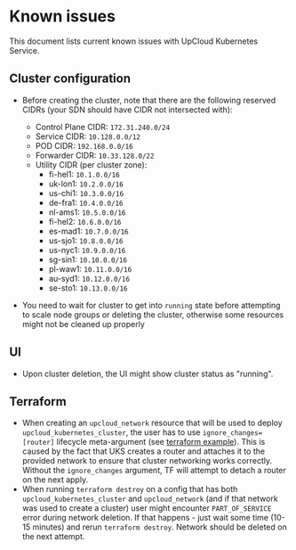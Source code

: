 # Known issues

This document lists current known issues with UpCloud Kubernetes Service.

## Cluster configuration
- Before creating the cluster, note that there are the following reserved CIDRs (your SDN should have CIDR not intersected with):
  * Control Plane CIDR: `172.31.240.0/24`
  * Service CIDR: `10.128.0.0/12`
  * POD CIDR: `192.168.0.0/16`
  * Forwarder CIDR: `10.33.128.0/22`
  * Utility CIDR (per cluster zone):
    - fi-hel1: `10.1.0.0/16`
    - uk-lon1: `10.2.0.0/16`
    - us-chi1: `10.3.0.0/16`
    - de-fra1: `10.4.0.0/16`
    - nl-ams1: `10.5.0.0/16`
    - fi-hel2: `10.6.0.0/16`
    - es-mad1: `10.7.0.0/16`
    - us-sjo1: `10.8.0.0/16`
    - us-nyc1: `10.9.0.0/16`
    - sg-sin1: `10.10.0.0/16`
    - pl-waw1: `10.11.0.0/16`
    - au-syd1: `10.12.0.0/16`
    - se-sto1: `10.13.0.0/16`
    
- You need to wait for cluster to get into `running` state before attempting to scale node groups or deleting the cluster, otherwise some resources might
not be cleaned up properly

## UI

- Upon cluster deletion, the UI might show cluster status as "running".

## Terraform

- When creating an `upcloud_network` resource that will be used to deploy `upcloud_kubernetes_cluster`, the user has to use `ignore_changes=[router]` lifecycle meta-argument (see [terraform example](terraform/main.tf)). This is caused by the fact that UKS creates a router and attaches it to the provided network to ensure that cluster networking works correctly. Without the `ignore_changes` argument, TF will attempt to detach a router on the next apply.
- When running `terraform destroy` on a config that has both `upcloud_kubernetes_cluster` and `upcloud_network` (and if that network was used to create a cluster) user might encounter `PART_OF_SERVICE` error during network deletion. If that happens - just wait some time (10-15 minutes) and rerun `terraform destroy`. Network should be deleted on the next attempt.
